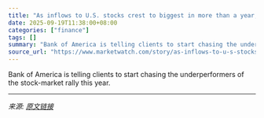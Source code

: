 ```yaml
---
title: "As inflows to U.S. stocks crest to biggest in more than a year, Bank of America says it’s time to ‘chase the laggards’"
date: 2025-09-19T11:38:00+08:00
categories: ["finance"]
tags: []
summary: "Bank of America is telling clients to start chasing the underperformers of the stock-market rally this year."
source_url: "https://www.marketwatch.com/story/as-inflows-to-u-s-stocks-crest-to-biggest-in-more-than-a-year-bank-of-america-says-its-time-to-chase-the-laggards-7498fe0a?mod=mw_rss_topstories"
---
```


Bank of America is telling clients to start chasing the underperformers of the stock-market rally this year.

---

*来源: [原文链接](https://www.marketwatch.com/story/as-inflows-to-u-s-stocks-crest-to-biggest-in-more-than-a-year-bank-of-america-says-its-time-to-chase-the-laggards-7498fe0a?mod=mw_rss_topstories)*
